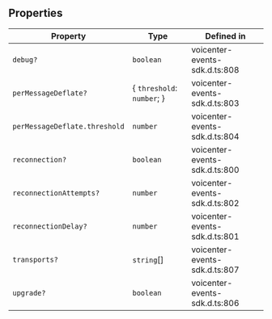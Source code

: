 ## Properties

| Property | Type | Defined in |
| ------ | ------ | ------ |
| `debug?` | `boolean` | voicenter-events-sdk.d.ts:808 |
| `perMessageDeflate?` | \{ `threshold`: `number`; \} | voicenter-events-sdk.d.ts:803 |
| `perMessageDeflate.threshold` | `number` | voicenter-events-sdk.d.ts:804 |
| `reconnection?` | `boolean` | voicenter-events-sdk.d.ts:800 |
| `reconnectionAttempts?` | `number` | voicenter-events-sdk.d.ts:802 |
| `reconnectionDelay?` | `number` | voicenter-events-sdk.d.ts:801 |
| `transports?` | `string`[] | voicenter-events-sdk.d.ts:807 |
| `upgrade?` | `boolean` | voicenter-events-sdk.d.ts:806 |

